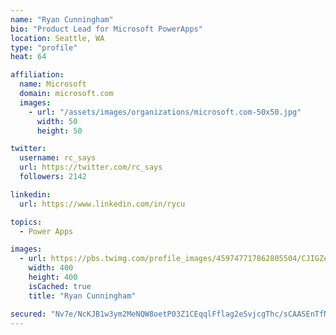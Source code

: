 ```yaml
---
name: "Ryan Cunningham"
bio: "Product Lead for Microsoft PowerApps"
location: Seattle, WA
type: "profile"
heat: 64

affiliation:
  name: Microsoft
  domain: microsoft.com
  images:
    - url: "/assets/images/organizations/microsoft.com-50x50.jpg"
      width: 50
      height: 50

twitter:
  username: rc_says
  url: https://twitter.com/rc_says
  followers: 2142

linkedin:
  url: https://www.linkedin.com/in/rycu

topics:
  - Power Apps

images:
  - url: https://pbs.twimg.com/profile_images/459747717862805504/CJIGZejd_400x400.png
    width: 400
    height: 400
    isCached: true
    title: "Ryan Cunningham"

secured: "Nv7e/NcKJB1w3ym2MeNQW8oetP03Z1CEqqlFflag2eSvjcgThc/sCAASEnTfN8Vmx4f17lENCEK4c2qRAcaOL5zX7Tx4nATGBlgiKRwsXx3bKyoiHaeLSAVtD59Q3M5p+Iqmi4CEQYm7EwVf0l+phs5Qg1WrtHgHbKy5OxOGQHIvJ979IA1Jfh0lScUqoTuKrB6VnnOzQR5n9lpnENjV62KkIOS9f8TVyRL1YjOizsQ9wp/laB/Q2d2qBr8XsXlZr3AX8OaYNGVTDOS+4jd8WpnyX8BwPwLVbcb39yCI6Jzy0KheVtq/l1yhbZdriRREfzmT+ZuhCtY0fBUs6762M4YhgrNQXFVp+h7nH1keDcs9GbsVS5HKZlGUnx6kK3shiCgmwSFNS3Cqpfjj6QefbRPOiziD070NEEjQIpf4sDU=;oeuC2htFgK9zVBoReVa6TA=="
---
```


